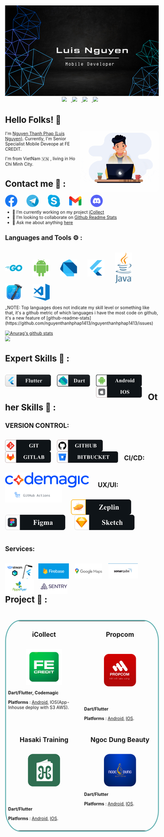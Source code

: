 <p align="center">
  <a href="https://github.com/nguyenthanhphap1413" target="_blank">
    <img src="assets/img_header.png" />
  </a>
  <a href="https://www.linkedin.com/in/nguy%E1%BB%85n-th%C3%A0nh-ph%C3%A1p-bb9586209/" target="_blank">
    <img src="https://img.shields.io/github/followers/nguyenthanhphap1413?color=lightgrey&style=social" style="margin-right: 14px"/>
  </a>
  <a href="https://github.com/nguyenthanhphap1413/my-todo-app" target="_blank">
    <img src="https://img.shields.io/github/languages/count/nguyenthanhphap1413/my-todo-app?color=light&label=TODO-APP&logo=Flutter&logoColor=white"  style="margin-right: 14px"/>
  </a>
   <a href="https://github.com/nguyenthanhphap1413/my-todo-app" target="_blank">
    <img src="https://img.shields.io/github/last-commit/nguyenthanhphap1413/my-todo-app?label=Last%20Commit"  style="margin-right: 14px"/>
  </a><a target="_blank">
    <img src="https://img.shields.io/gitlab/coverage/nguyenthanhphap1413/my-todo-app/main"  style="margin-right: 14px"/>
</p>

# Hello Folks! 👋

 <img src="assets/gif_banner.gif" align="right" width= "260"  style="border-radius: 5%"/>

I'm [Nguyen Thanh Phap (Luis Nguyen)](https://github.com/nguyenthanhphap1413). Currently, I'm Senior Specialist Mobile Deveope at FE CREDIT.

I'm from VietNam 🇻🇳 , living in Ho Chi Minh City.

# Contact me 📒 :

<div>
<a href="https://www.facebook.com/uchihathanhphap.uchiha/">
  <img align="left" alt="Uchiha Thành Pháp | Facebook" width="40px" src="assets/ic_facebook.png" style="padding-right: 30px"/>
</a>

<a href="https://telegram.me/Phapnt">
  <img align="left" alt="Nguyễn Thành Pháp| Telegram" width="40px" src="assets/ic_telegram.png" style="padding-right: 30px"/>
</a>

<a href="skype:nguyenthanhphap1413?chat">
  <img align="left" alt="Nguyễn Thành Pháp| Skype(live:nguyenthanhphap1413)" width="40px" src="assets/ic_skype.png" style="padding-right: 30px"/>
</a>

<a href="mailto:nguyenthanhphap1413@gmail.com">
  <img align="left" alt="Nguyễn Thành Pháp| Gmail" width="40px" src="assets/ic_gmail.png" style="padding-right: 30px"/>
</a>

<a href="">
  <img align="left" alt="Nguyễn Thành Pháp| Discord" width="40px" src="assets/ic_discord.png"/>
</a>
</div>

<br></br>

- 🔭 I’m currently working on my project [iCollect](https://play.google.com/store/apps/details?id=com.fe.icollect&hl=vi&gl=US)
- 👯 I’m looking to collaborate on [Github Readme Stats](https://github.com/nguyenthanhphap1413/nguyenthanhphap1413)
- 💬 Ask me about anything [here](https://github.com/nguyenthanhphap1413/nguyenthanhphap1413/issues)

## Languages and Tools ⚙️ :

<div align="left">
<br>
<img src="assets/ic_go.png" align="center" heigh= "56px" width ="56px" style="padding-right: 30px">
<img src="assets/ic_android.png" align="center" heigh= "56px" width ="56px" style="padding-right:30px">
<img src="assets/ic_dart.png" align="center" heigh= "56px" width ="56px" style="padding-right: 30px">
<img src="assets/ic_flutter.png" align="center" heigh= "56px" width ="56px" style="padding-right: 30px">
<img src="assets/ic_java.png" align="center" heigh= "56px" width ="56px" style="padding-right: 30px">
<img src="assets/ic_xcode.png" align="center" heigh= "56px" width ="56px" style="padding-right: 30px">
<img src="assets/ic_vscode.png" align="center" heigh= "56px" width ="56px" style="padding-right: 30px">
</br>
</div>

<p align="left">_NOTE: Top languages does not indicate my skill level or something like that, it's a github metric of which languages i have the most code on github, it's a new feature of [github-readme-stats](https://github.com/nguyenthanhphap1413/nguyenthanhphap1413/issues)</p>


<a href="https://github.com/nguyenthanhphap1413/nguyenthanhphap1413">
  <img align="center" src="https://github-readme-stats.anuraghazra1.vercel.app/api?username=nguyenthanhphap1413&include_all_commits=true&show_icons=true&theme=radical" alt="Anurag's github stats" />
</a>
<br/>
<a href="https://github.com/ToanMobile/ToanMobile">
  <!-- Change the `github-readme-stats.anuraghazra1.vercel.app` to `github-readme-stats.vercel.app`  -->
  <img align="center" src="https://github-readme-stats.anuraghazra1.vercel.app/api/top-langs/?username=nguyenthanhphap1413&layout=compact&theme=radical" />
</a>

# Expert Skills 🎯 :

<div>
<br/>
<img src="assets/f_flutter.png" align="left" width="150"  style="padding-right: 20px" />
<img src="assets/f_dart.png" align="left" width="108" style="padding-right: 20px" />
<img src="assets/f_android.png"align="left"  width="150" style="padding-right: 20px" />
<img src="assets/f_ios.png" align="left" width="150" style="padding-right: 20px" />
</div>
<br/>

# Other Skills 🎯 :

## VERSION CONTROL:

<br/>
<div>
<a href="https://git-scm.com/">
<img src="assets/f_git.png" align="left" width="150"   style="padding-right: 20px" />
</a>
<a href="https://github.com/">
<img src="assets/f_github.png"  align="left"width="150"   style="padding-right: 20px" />
</a>
<a href="https://gitlab.com/">
<img src="assets/f_gitlab.png" align="left" width="150"   style="padding-right: 20px" />
</a>
<a href="https://bitbucket.org/">
<img src="assets/f_bitbucket.png" align="left"  width="200"   style="padding-right: 20px" />
</a>

</div>

<br/>

## CI/CD:

<br/>
<a href="https://codemagic.io/start/">
  <img  alt="CI/CD | Codemagic" align="left" style="width:auto;height:50px;padding-right:30px"  src="assets/banner_codemagic.png" style="margin-right: 30px"/>
</a>
<a href="https://bitbucket.org/">
  <img  alt="Github-workflow" align="left" style="width:auto;height:50px;padding-right: 30px" src="assets/banner_github.png" style=""/>
</a>

## UX/UI:

<div>
<br/>
<img  alt="Zeplin" align="left" style="width:auto;height:50px;padding-right: 30px;"  src="assets/f_zeplin.png" style="padding-right: 30px"/>
<img  alt="Figma" align="left" style="width:auto;height:50px;padding-right: 30px;"  src="assets/f_figma.png" style="padding-right: 30px"/>
<img  alt="Sketch" style="width:auto;height:50px;padding-right: 30px;"  src="assets/f_sketch.png" style="padding-right: 30px"/>
<div>
<br/>

## Services:

<br/>
<a href="https://getstream.io/chat/">
<img  alt="Stream" align="left" style="width:auto;height:50px;padding-right: 20px;" src="assets/logo_streamchat.png">
</a>
<a href="https://firebase.google.com/">
<img  alt="Firebase" align="left"  style="width:auto;height:50px;padding-right: 20px;" src="assets/logo_firebase.png">
</a>
<a href="https://developers.google.com/">
<img  alt="Googlemap" align="left"  style="width:auto;height:50px;padding-right: 20px;" src="assets/logo_googlemap.png">
</a>
<a href="https://www.sonarqube.org/">
<img  alt="SonarCube" align="left"  style="width:auto;height:50px;padding-right: 20px;" src="assets/logo_sonarqube.png">
</a><a href="https://www.appsflyer.com/">
<img  alt="Appsflyer" align="left" style="width:auto;height:50px;padding-right: 20px;" src="assets/logo_appsflyer.png">
</a>

</a><a href="https://sentry.io/">
<img  alt="Sentry" align="left" style="width:auto;height:50px;padding-right: 20px;" src="assets/logo_sentry.png">
</a>
<br/>

<br/>

# Project 📂 :

<br/>
<table bordercolor="#66b2b2" style="border-radius: 10%">
  <tr align="center">
    <td width="50%" valign="top">
      <h2 align="center">iCollect</h2>
        <br />
        <a target="_blank">
            <img src="assets/ic_icollect.png" width="50%" alt="iCollect" />
        </a>
        <br />
        <p align="center">
  </a >
      </p>
        <p align="left"><strong>Dart/Flutter, Codemagic</strong></p>
        <p align="left"> <strong>Platforms </strong>: <a href="https://play.google.com/store/apps/details?id=com.fe.icollect&hl=vi&gl=US">Android</a>, IOS(App-Inhouse deploy with S3 AWS).</p>
    </td>
    <td width="50%" valign="top">
      <h2 align="center">Propcom</h2>
        <br />
        <br />
            <div><img  width="45%" alt="iCollect" src="assets/ic_propcom.jpeg" style="border-radius: 16px" /></div>
        <br />
        <p align="center">
   <br>
 <p align="left"><strong>Dart/Flutter</strong></p>
        <p align="left"> <strong>Platforms </strong>: <a href="https://play.google.com/store/apps/details?id=vn.propcom.app&hl=vi&gl=US">Android</a>, <a href="https://apps.apple.com/vn/app/propcom-k%E1%BA%BFt-n%E1%BB%91i-b%E1%BB%81n-v%E1%BB%AFng/id1551955496?l=vi&platform=iphone"> IOS</a>.</p>
  </a>
     
  </tr>

  <tr>
    <td width="50%" valign="top" align="center">
      <h2>Hasaki Training</h2>
      <br />
         <div> <img src="assets/ic_hasaki.jpeg" width="45%" alt="Hasaki Training" style="border-radius: 16px"/></div>
      <br />
        <p align="center">
          <br>
      </p>
       <p align="left"><strong>Dart/Flutter</strong></p>
        <p align="left"> <strong>Platforms </strong>: <a href="https://play.google.com/store/apps/details?id=training.hasaki.vn&hl=ky&gl=US">Android</a>, <a href="https://apps.apple.com/vn/app/hsk-training/id1512712933"> IOS</a>.</p>
    </td>
    <td width="50%" valign="top" align="center" >
      <h2>Ngoc Dung Beauty</h2>
        <br />
          <img src="assets/logo_ngocdung.png" width="45%" alt="Ngọc Dung App"/>
            <br>
        <div>
        <p align="left"><strong>Dart/Flutter</strong></p>
        <p align="left"> <strong>Platforms </strong>: <a href="https://play.google.com/store/apps/details?id=com.ngocdungaesthetic.marketingapp&hl=vi&gl=US">Android</a>, <a href="https://apps.apple.com/vn/app/ngoc-dung-beauty/id1437360091?platform=iphone"> IOS</a>.</p>
        </div>
        <br />
        <p align="center">
          <br>
      </p>
    </td>
  </tr>
</table>
